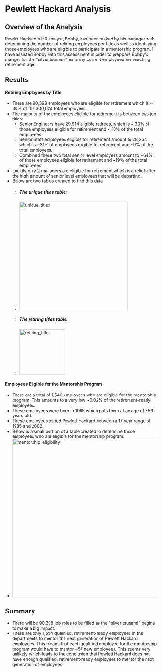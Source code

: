 # Pewlett Hackard Analysis

## Overview of the Analysis
Pewlet Hackard's HR analyst, Bobby, has been tasked by his manager with determining the number of retiring employees per title as well as identifying those employees who are eligible to participate in a mentorship program. I have assisted Bobby with this assessment in order to preppare Bobby's manger for the "silver tsunami" as many current employees are reaching retirement age.

## Results

#### Retiring Employees by Title
  * There are 90,398 employees who are eligible for retirement which is ~ 30% of the 300,024 total employees.
  * The majority of the employees eligible for retirement is between two job titles:
    * Senior Engineers have 29,914 eligible retirees, which is ~ 33% of those employees eligible for retirement and ~ 10% of the total employees.
    * Senior Staff employees eligible for retirement amount to 28,254, which is ~31% of employees eligible for retirement and ~9% of the total employees.
    * Combined these two total senior level employees amount to ~64% of those employees eligible for retirement and ~19% of the total employees.
  * Luckily only 2 managers are eligible for retirement which is a relief after the high amount of senior level employees that will be departing.
  * Below are two tables created to find this data
    * ##### The unique titles table:
    * <img width="355" alt="unique_titles" src="https://user-images.githubusercontent.com/85372441/128643142-a8048b81-be41-4ae9-82cb-a7e0ccfadcb3.png">
    * ##### The retiring titles table:
    * <img width="149" alt="retiring_titles" src="https://user-images.githubusercontent.com/85372441/128643167-1c56b909-0428-4c10-8e3a-34d41297439e.png">

#### Employees Eligible for the Mentorship Program
  * There are a total of 1,549 employees who are eligible for the mentorship program. This amounts to a very low ~0.02% of the retirement-ready employees.
  * These employees were born in 1965 which puts them at an age of ~56 years old. 
  * These employees joined Pewlett Hackard between a 17 year range of 1985 and 2002.
  * Below is a small portion of a table created to determine those employees who are eligible for the mentorship program:
   * <img width="520" alt="mentorship_eligibility" src="https://user-images.githubusercontent.com/85372441/128643540-e18c3443-b05d-4f75-9aa3-4d252f5b74af.png">

## Summary
* There will be 90,398 job roles to be filled as the "silver tsunami" begins to make a big impact.
* There are only 1,594 qualified, retirement-ready employees in the departments to mentor the next generation of Pewlett Hackard employees. This means that each qualified employee for the mentorship program would have to mentor ~57 new employees. This seems very unlikely which leads to the conclusion that Pewlett Hackard does not have enough qualified, retirement-ready employees to mentor the next generation of employees.
    
  
    
  
